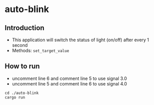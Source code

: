 # auto-blink

## Introduction
* This application will switch the status of light (on/off) after every 1 second
* Methods: `set_target_value`

## How to run
* uncomment line 6 and comment line 5 to use signal 3.0
* uncomment line 5 and comment line 6 to use signal 4.0
```
cd ./auto-blink
cargo run
```